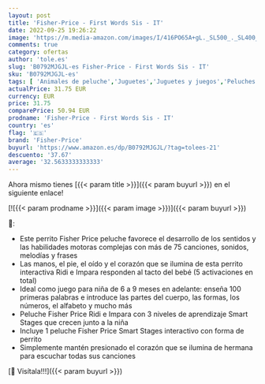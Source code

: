 ```yaml
---
layout: post
title: 'Fisher-Price - First Words Sis - IT'
date: 2022-09-25 19:26:22
image: 'https://m.media-amazon.com/images/I/416PO65A+gL._SL500_._SL400_.jpg'
comments: true
category: ofertas
author: 'tole.es'
slug: 'B0792MJGJL-es Fisher-Price - First Words Sis - IT'
sku: 'B0792MJGJL-es'
tags: [ 'Animales de peluche','Juguetes','Juguetes y juegos','Peluches','fisher-price','🇪🇸', ]
actualPrice: 31.75 EUR
currency: EUR
price: 31.75
comparePrice: 50.94 EUR
prodname: 'Fisher-Price - First Words Sis - IT'
country: 'es'
flag: '🇪🇸'
brand: 'Fisher-Price'
buyurl: 'https://www.amazon.es/dp/B0792MJGJL/?tag=tolees-21'
descuento: '37.67'
average: '32.5633333333333'
---
```


Ahora mismo tienes [{{< param title >}}]({{< param buyurl >}}) en el siguiente enlace!

[![{{< param prodname >}}]({{< param image >}})]({{< param buyurl >}})

🔎:

- Este perrito Fisher Price peluche favorece el desarrollo de los sentidos y las habilidades motoras complejas con más de 75 canciones, sonidos, melodías y frases
- Las manos, el pie, el oído y el corazón que se ilumina de esta perrito interactiva Ridi e Impara responden al tacto del bebé (5 activaciones en total)
- Ideal como juego para niña de 6 a 9 meses en adelante: enseña 100 primeras palabras e introduce las partes del cuerpo, las formas, los números, el alfabeto y mucho más
- Peluche Fisher Price Ridi e Impara con 3 niveles de aprendizaje Smart Stages que crecen junto a la niña
- Incluye 1 peluche Fisher Price Smart Stages interactivo con forma de perrito
- Simplemente mantén presionado el corazón que se ilumina de hermana para escuchar todas sus canciones

[🛒 Visítala!!!]({{< param buyurl >}})
